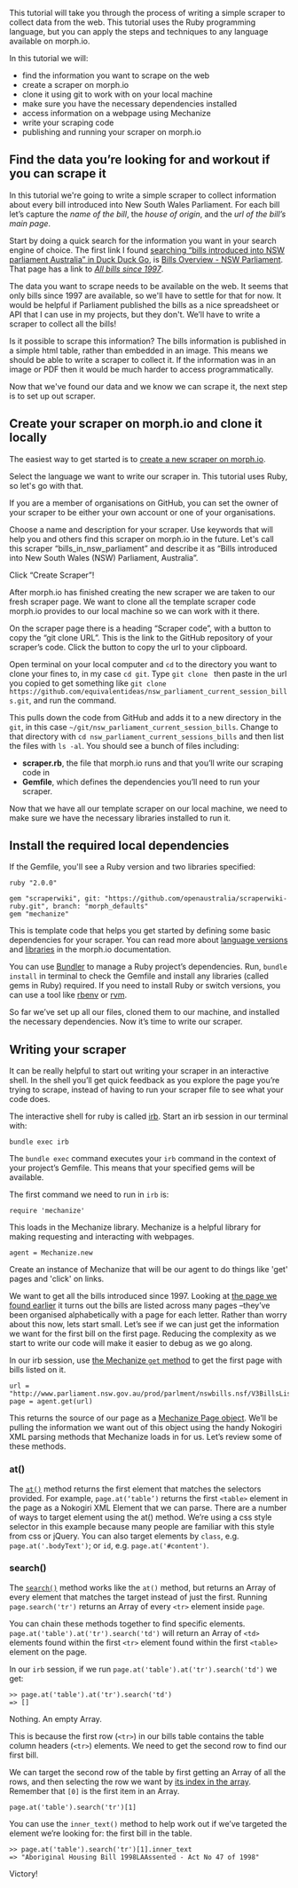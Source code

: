<!-- TODO: Add gifs to illustrate steps where that would be helpful -->

This tutorial will take you through the process of writing a simple scraper
to collect data from the web.
This tutorial uses the Ruby programming language, but
you can apply the steps and techniques to any language available on morph.io.

In this tutorial we will:

* find the information you want to scrape on the web
* create a scraper on morph.io
* clone it using git to work with on your local machine
* make sure you have the necessary dependencies installed
* access information on a webpage using Mechanize
* write your scraping code
* publishing and running your scraper on morph.io

## Find the data you’re looking for and workout if you can scrape it

In this tutorial we're going to write a simple scraper to collect
information about every bill introduced into New South Wales Parliament.
For each bill let’s capture the *name of the bill*, the *house of origin*,
and the *url of the bill’s main page*.

Start by doing a quick search for the information you want
in your search engine of choice.
The first link I found [searching “bills introduced into NSW parliament Australia” in Duck Duck Go](https://duckduckgo.com/?q=bills+introduced+into+NSW+parliament+Australia),
is [Bills Overview - NSW Parliament](http://www.parliament.nsw.gov.au/prod/parlment/nswbills.nsf/V3BillsHome).
That page has a link to [_All bills since 1997_](http://www.parliament.nsw.gov.au/prod/parlment/nswbills.nsf/V3BillsListAll).

The data you want to scrape needs to be available on the web.
It seems that only bills since 1997 are available,
so we'll have to settle for that for now.
It would be helpful if Parliament published the bills as a nice spreadsheet
or API that I can use in my projects, but they don't.
We’ll have to write a scraper to collect all the bills!

Is it possible to scrape this information?
The bills information is published in a simple html table,
rather than embedded in an image.
This means we should be able to write a scraper to collect it.
If the information was in an image or PDF
then it would be much harder to access programmatically.

Now that we've found our data and we know we can scrape it,
the next step is to set up out scraper.

## Create your scraper on morph.io and clone it locally

The easiest way to get started is
to [create a new scraper on morph.io](https://morph.io/scrapers/new).

Select the language we want to write our scraper in.
This tutorial uses Ruby, so let's go with that.

If you are a member of organisations on GitHub,
you can set the owner of your scraper to be
either your own account or one of your organisations.

Choose a name and description for your scraper.
Use keywords that will help you and others find this scraper on morph.io in the future.
Let's call this scraper “bills_in_nsw_parliament”
and describe it as “Bills introduced into New South Wales (NSW) Parliament, Australia”.

Click “Create Scraper”!

After morph.io has finished creating the new scraper
we are taken to our fresh scraper page.
We want to clone all the template scraper code morph.io provides
to our local machine so we can work with it there.

On the scraper page there is a heading “Scraper code”,
with a button to copy the “git clone URL”.
This is the link to the GitHub repository of your scraper’s code.
Click the button to copy the url to your clipboard.

Open terminal on your local computer
and `cd` to the directory you want to clone your fines to,
in my case `cd git`.
Type `git clone ` then paste in the url you copied
to get something like `git clone https://github.com/equivalentideas/nsw_parliament_current_session_bills.git`,
and run the command.

This pulls down the code from GitHub
and adds it to a new directory in the `git`,
in this case `~/git/nsw_parliament_current_session_bills`.
Change to that directory with `cd nsw_parliament_current_sessions_bills`
and then list the files with `ls -al`. You should see a bunch of files including:

* **scraper.rb**, the file that morph.io runs and that you’ll write our scraping code in
* **Gemfile**, which defines the dependencies you’ll need to run your scraper.

Now that we have all our template scraper on our local machine,
we need to make sure we have the necessary libraries installed to run it.

## Install the required local dependencies

If the Gemfile, you'll see a Ruby version and two libraries specified:

```
ruby "2.0.0"

gem "scraperwiki", git: "https://github.com/openaustralia/scraperwiki-ruby.git", branch: "morph_defaults"
gem "mechanize"
```

This is template code that helps you get started
by defining some basic dependencies for your scraper.
You can read more about [language versions](https://morph.io/documentation/language_version)
and [libraries](https://morph.io/documentation/libraries) in the morph.io documentation.

You can use [Bundler](http://bundler.io/) to manage a Ruby project’s dependencies.
Run, `bundle install` in terminal to check the Gemfile
and install any libraries (called gems in Ruby) required.
If you need to install Ruby or switch versions,
you can use a tool like [rbenv](https://robots.thoughtbot.com/using-rbenv-to-manage-rubies-and-gems)
or [rvm](https://github.com/rvm/rvm).

So far we’ve set up all our files,
cloned them to our machine,
and installed the necessary dependencies.
Now it’s time to write our scraper.

## Writing your scraper

It can be really helpful to start out writing your scraper in an interactive shell.
In the shell you’ll get quick feedback as you explore the page you’re trying to scrape,
instead of having to run your scraper file to see what your code does.

The interactive shell for ruby
is called [irb](https://en.wikipedia.org/wiki/Interactive_Ruby_Shell).
Start an irb session in our terminal with:

```
bundle exec irb
```

The `bundle exec` command executes your `irb` command
in the context of your project’s Gemfile.
This means that your specified gems will be available.

The first command we need to run in `irb` is:

```
require 'mechanize'
```

This loads in the Mechanize library.
Mechanize is a helpful library for making requesting and interacting with webpages.

```
agent = Mechanize.new
```

Create an instance of Mechanize
that will be our agent to do things like 'get' pages and 'click' on links.

We want to get all the bills introduced since 1997.
Looking at [the page we found earlier](http://www.parliament.nsw.gov.au/prod/parlment/nswbills.nsf/V3BillsListAll)
it turns out the bills are listed across many pages
–they’ve been organised alphabetically with a page for each letter.
Rather than worry about this now, lets start small.
Let’s see if we can just get the information we want
for the first bill on the first page.
Reducing the complexity as we start to write our code
will make it easier to debug as we go along.

In our irb session, use [the Mechanize `get` method](http://mechanize.rubyforge.org/Mechanize.html#method-i-get)
to get the first page with bills listed on it.

```
url = "http://www.parliament.nsw.gov.au/prod/parlment/nswbills.nsf/V3BillsListAll"
page = agent.get(url)
```

This returns the source of our page
as a [Mechanize Page object](http://mechanize.rubyforge.org/Mechanize/Page.html).
We’ll be pulling the information we want out of this object
using the handy Nokogiri XML parsing methods that Mechanize loads in for us.
Let’s review some of these methods.

### at()

The [`at()`](http://www.rubydoc.info/github/sparklemotion/nokogiri/Nokogiri/XML/Searchable#at-instance_method)
method returns the first element that matches the selectors provided.
For example, `page.at(‘table’)` returns the first `<table>` element in the page
as a Nokogiri XML Element that we can parse.
There are a number of ways to target element using the at() method.
We’re using a css style selector in this example
because many people are familiar with this style from css or jQuery.
You can also target elements by `class`, e.g. `page.at('.bodyText')`;
or `id`, e.g. `page.at('#content')`.

### search()

The [`search()`](http://www.rubydoc.info/github/sparklemotion/nokogiri/Nokogiri/XML/Searchable#search-instance_method)
method works like the `at()` method,
but returns an Array of every element that matches the target instead of just the first.
Running `page.search('tr')` returns an Array of every `<tr>` element inside `page`.

You can chain these methods together to find specific elements.
`page.at('table').at('tr').search('td')`
will return an Array of `<td>` elements
found within the first `<tr>` element
found within the first `<table>` element on the page.


In our `irb` session,
if we run `page.at('table').at('tr').search('td')` we get:

```
>> page.at('table').at('tr').search('td')
=> []
```

Nothing. An empty Array.

This is because the first row (`<tr>`) in our bills table
contains the table column headers (`<tr>`) elements.
We need to get the second row to find our first bill.

We can target the second row of the table by
first getting an Array of all the rows,
and then selecting the row we want
by [its index in the array](http://ruby-doc.org/core-2.0.0/Array.html#method-i-5B-5D).
Remember that `[0]` is the first item in an Array.

```
page.at('table').search('tr')[1]
```

You can use the `inner_text()` method
to help work out if we’ve targeted the element we’re looking for:
the first bill in the table.

```
>> page.at('table').search('tr')[1].inner_text
=> "Aboriginal Housing Bill 1998LAAssented - Act No 47 of 1998"
```

Victory!
